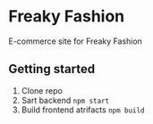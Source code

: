 # Freaky Fashion

E-commerce site for Freaky Fashion

## Getting started

1. Clone repo
2. Sart backend `npm start`
3. Build frontend atrifacts `npm build`